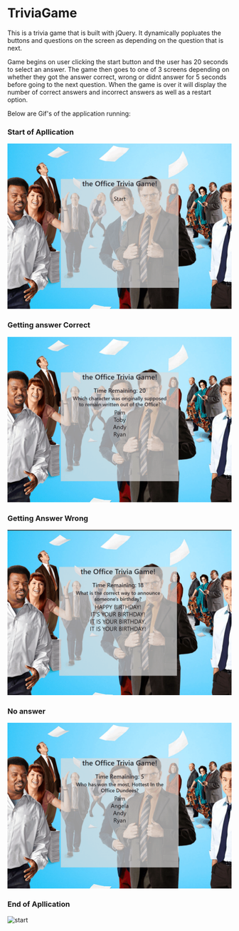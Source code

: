# TriviaGame

This is a trivia game that is built with jQuery. It dynamically popluates the buttons and questions on the screen
as depending on the question that is next. 

Game begins on user clicking the start button and the user has 20 seconds to select an answer. The game then goes to one of 3 screens depending on
whether they got the answer correct, wrong or didnt answer for 5 seconds before going to the next question. When the game is over it will display 
the number of correct answers and incorrect answers as well as a restart option.

Below are Gif's of the application running:<br>
<h3>Start of Apllication</h3>

![start](assets/images/start.gif)

<h3>Getting answer Correct</h3>

![start](assets/images/correct.gif)

<h3>Getting Answer Wrong</h3>

![start](assets/images/wronganswer.gif)

<h3>No answer</h3>

![start](assets/images/noanswer.gif)

<h3>End of Apllication</h3>

![start](assets/images/end.gif)